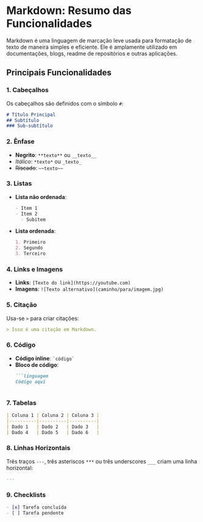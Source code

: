 # Markdown: Resumo das Funcionalidades

Markdown é uma linguagem de marcação leve usada para formatação de texto de maneira simples e eficiente. Ele é amplamente utilizado em documentações, blogs, readme de repositórios e outras aplicações.

## Principais Funcionalidades

### 1. Cabeçalhos
Os cabeçalhos são definidos com o símbolo `#`:
```md
# Título Principal
## Subtítulo
### Sub-subtítulo
```

### 2. Ênfase
- **Negrito**: `**texto**` ou `__texto__`
- *Itálico*: `*texto*` ou `_texto_`
- ~~Riscado~~: `~~texto~~`

### 3. Listas
- **Lista não ordenada**:
  ```md
  - Item 1
  - Item 2
    - Subitem
  ```
- **Lista ordenada**:
  ```md
  1. Primeiro
  2. Segundo
  3. Terceiro
  ```

### 4. Links e Imagens
- **Links**: `[Texto do link](https://youtube.com)`
- **Imagens**: `![Texto alternativo](caminho/para/imagem.jpg)`

### 5. Citação
Usa-se `>` para criar citações:
```md
> Isso é uma citação em Markdown.
```

### 6. Código
- **Código inline**: `` `código` ``
- **Bloco de código**:
  ```md
  ```linguagem
  Código aqui
  ```
  ```

### 7. Tabelas
```md
| Coluna 1 | Coluna 2 | Coluna 3 |
|----------|----------|----------|
| Dado 1   | Dado 2   | Dado 3   |
| Dado 4   | Dado 5   | Dado 6   |
```

### 8. Linhas Horizontais
Três traços `---`, três asteriscos `***` ou três underscores `___` criam uma linha horizontal:
```md
---
```

### 9. Checklists
```md
- [x] Tarefa concluída
- [ ] Tarefa pendente
```
